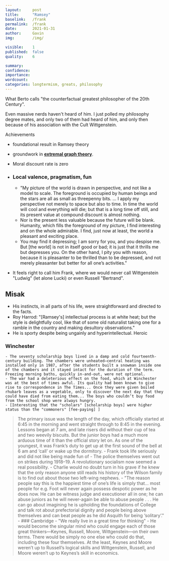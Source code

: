 ```yaml
---
layout:     post
title:      "Ramsey"
baselink:   /frank
permalink:  /frank
date:       2021-01-31
author:     Gavin   
img:        /img/

visible:    1
published:  false
quality:    6

summary:    
confidence: 
importance: 
wordcount:  
categories:	longtermism, greats, philosophy
---
```


What Berto calls "the counterfactual greatest philosopher of the 20th Century".

Even massive nerds haven't heard of him. I just polled my philosophy degree mates, and only two of them had heard of him, and only then because of his association with the Cult Wittgenstein.

Achievements

- foundational result in Ramsey theory
- groundwork in __[extremal graph theory](https://en.wikipedia.org/wiki/Extremal_graph_theory)__.
- Moral discount rate is zero

- ### Local valence, pragmatism, fun
    - "My picture of the world is drawn in perspective, and not like a model to scale. The foreground is occupied by human beings and the stars are all as small as threepenny bits. … I apply my perspective not merely to space but also to time. In time the world will cool and everything will die; but that is a long time off still, and its present value at compound discount is almost nothing. 
    - Nor is the present less valuable because the future will be blank. Humanity, which fills the foreground of my picture, I find interesting and on the whole admirable. I find, just now at least, the world a pleasant and exciting place. 
    - You may find it depressing; I am sorry for you, and you despise me. But [the world] is not in itself good or bad; it is just that it thrills me but depresses you. On the other hand, I pity you with reason, because it is pleasanter to be thrilled than to be depressed, and not merely pleasanter but better for all one’s activities."
- It feels right to call him Frank, where we would never call Wittgenstein "Ludwig" (let alone Lucki) or even Russell "Bertrand".

## Misak
- His instincts, in all parts of his life, were straightforward and directed to the facts.
- Roy Harrod: "[Ramsey's] intellectual process is at white heat; but the style is delightfully cool, like that of some old naturalist taking one for a ramble in the country and making desultory observations."
- He is sporty despite being ungainly and hyperintellectual. Heroic

### Winchester
    - The seventy scholarship boys lived in a damp and cold fourteenth-century building. The chambers were unheated—central heating was installed only in 1987, after the students built a snowman inside one of the chambers and it stayed intact for the duration of the term. Freezing morning baths, quickly in-and-out, were not optional.
    - The war had a deleterious effect on the food, which at Winchester was at the best of times awful. Its quality had been known to give rise to correspondence in The Times... Once they were given boiled rhubarb leaves as a vegetable, only to discover the next day that they could have died from eating them... The boys who couldn’t buy food from the school shop were always hungry.
    - [Interesting that the "scholars" [scholarship boys] were higher status than the "commoners" [fee-paying] ]

> The primary issue was the length of the day, which officially started at 6:45 in the morning and went straight through to 8:45 in the evening. Lessons began at 7 am, and late risers did without their cup of tea and two weevily biscuits. But the junior boys had a much more arduous time of it than the official story let on. As one of the youngest, it was Frank’s duty to get up at the first sound of the bell at 6 am and ‘call’ or wake up the dormitory.
        - Frank took life seriously and did not like being made fun of
        - The police themselves went out on strikes during 1918–19. A revolutionary socialism now seemed a real possibility.
        - Charlie would no doubt turn in his grave if he knew that the only reason anyone still reads his history of the Wilson family is to find out about those two left-wing nephews.
        - "The reason people say this is the happiest time of one’s life is simply that... most people for e.g. Foot will never again possess despotic power as he does now. He can be witness judge and executioner all in one; he can abuse juniors as he will never-again be able to abuse people . . . He can go about imagining he is upholding the foundations of College and talk rot about prefectorial dignity and people being above themselves and can beat people as he did Asquith for being ‘solitary’."
    - ### Cambridge
        - "We really live in a great time for thinking"
        - He would become the singular mind who could engage each of those
great thinkers—Keynes, Russell, Moore, Wittgenstein—on their own terms. There would be simply no one else who could do that, including these four themselves. At the least, Keynes and Moore weren’t up to Russell’s logical skills and Wittgenstein, Russell, and Moore weren’t up to Keynes’s skill in economics.

